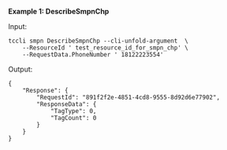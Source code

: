 **Example 1: DescribeSmpnChp**



Input: 

```
tccli smpn DescribeSmpnChp --cli-unfold-argument  \
    --ResourceId ' test_resource_id_for_smpn_chp' \
    --RequestData.PhoneNumber ' 18122223554'
```

Output: 
```
{
    "Response": {
        "RequestId": "891f2f2e-4851-4cd8-9555-8d92d6e77902",
        "ResponseData": {
            "TagType": 0,
            "TagCount": 0
        }
    }
}
```

